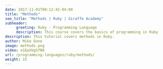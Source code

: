 ```yaml
---
date: 2017-11-01T00:12:42-04:00
title: "Methods"
seo_title: "Methods | Ruby | Giraffe Academy"
subheader:
     greeting: Ruby - Programming Language
     description: This course covers the basics of programming in Ruby. Work your way through the videos and we'll teach you everything you need to know to start your programming journey!
description: This tutorial covers methods in Ruby.
author: Mike Dane
image: methods.png
video: e1EpXUgSfN8
url: /programming-languages/ruby/methods/
weight: 15
---
```


